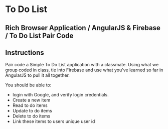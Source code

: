 # To Do List
## Rich Browser Application / AngularJS & Firebase / To Do List Pair Code

<!--![To Do List](toDoList.jpg?raw=true "To Do List Screenshot")-->
<!--[Check it out on CODEPEN](http://codepen.io/IAmericanArtist)-->

## Instructions

Pair code a Simple To Do List application with a classmate. Using what we group coded in class, tie into Firebase and use what you've learned so far in AngularJS to pull it all together.  

You should be able to:
- login with Google, and verify login credentials.
- Create a new item
- Read to do items
- Update to do items
- Delete to do items
- Link these items to users unique user id